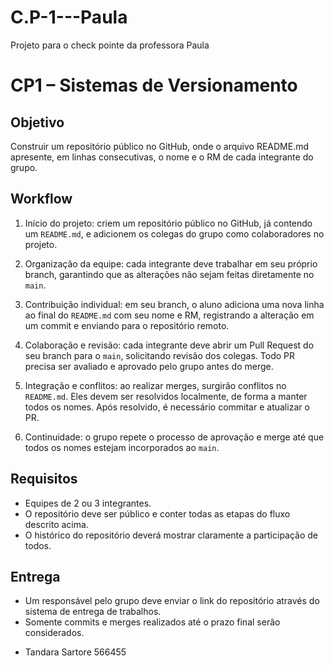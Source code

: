 # C.P-1---Paula
Projeto para o check pointe da professora Paula
# CP1 – Sistemas de Versionamento

## Objetivo

Construir um repositório público no GitHub, onde o arquivo README.md apresente, em linhas consecutivas, o nome e o RM de cada integrante do grupo.


## Workflow

1. Início do projeto: criem um repositório público no GitHub, já contendo um `README.md`, e adicionem os colegas do grupo como colaboradores no projeto.

2. Organização da equipe: cada integrante deve trabalhar em seu próprio branch, garantindo que as alterações não sejam feitas diretamente no `main`.

3. Contribuição individual: em seu branch, o aluno adiciona uma nova linha ao final do `README.md` com seu nome e RM, registrando a alteração em um commit e enviando para o repositório remoto.

4. Colaboração e revisão: cada integrante deve abrir um Pull Request do seu branch para o `main`, solicitando revisão dos colegas. Todo PR precisa ser avaliado e aprovado pelo grupo antes do merge.

5. Integração e conflitos: ao realizar merges, surgirão conflitos no `README.md`. Eles devem ser resolvidos localmente, de forma a manter todos os nomes. Após resolvido, é necessário commitar e atualizar o PR.

6. Continuidade: o grupo repete o processo de aprovação e merge até que todos os nomes estejam incorporados ao `main`.


## Requisitos

* Equipes de 2 ou 3 integrantes.
* O repositório deve ser público e conter todas as etapas do fluxo descrito acima.
* O histórico do repositório deverá mostrar claramente a participação de todos.


## Entrega

* Um responsável pelo grupo deve enviar o link do repositório através do sistema de entrega de trabalhos.
* Somente commits e merges realizados até o prazo final serão considerados.


- Tandara Sartore 566455